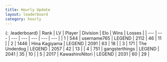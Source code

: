 ```yaml
---
title: Hourly Update
layout: leaderboard
category: hourly
---
```


{: .leaderboard}
| Rank | LV | Player | Division | Elo | Wins | Losses |
| --- | --- | --- | --- | --- | --- | --- |
| <span data-change="0">1</span> | 544 | <span title="ID: 188640">username765</span> | LEGEND | <span data-change="0">2112</span> | <span data-change="0">46</span> | <span data-change="0">11</span> |
| <span data-change="0">2</span> | 1446 | <span title="ID: 315148">Hina Kagiyama</span> | LEGEND | <span data-change="0">2091</span> | <span data-change="0">63</span> | <span data-change="0">18</span> |
| <span data-change="0">3</span> | 171 | <span title="ID: 514789">The Underdog</span> | LEGEND | <span data-change="0">2057</span> | <span data-change="0">42</span> | <span data-change="0">13</span> |
| <span data-change="0">4</span> | 751 | <span title="ID: 92077">gangsterthings</span> | LEGEND | <span data-change="0">2041</span> | <span data-change="0">35</span> | <span data-change="0">10</span> |
| <span data-change="2">5</span> | 2017 | <span title="ID: 164871">KawashiroNitori</span> | LEGEND | <span data-change="15">2031</span> | <span data-change="2">60</span> | <span data-change="0">29</span> |
